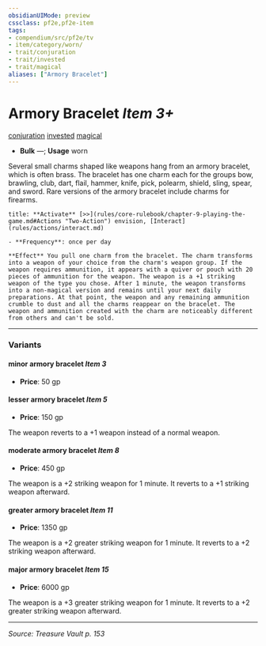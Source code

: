 ```yaml
---
obsidianUIMode: preview
cssclass: pf2e,pf2e-item
tags:
- compendium/src/pf2e/tv
- item/category/worn/
- trait/conjuration
- trait/invested
- trait/magical
aliases: ["Armory Bracelet"]
---
```

# Armory Bracelet *Item 3+*  
[conjuration](conjuration.md "Conjuration School Trait")  [invested](invested.md "Invested Item Trait")  [magical](magical.md "Magical Item Trait")  

- **Bulk** —; **Usage** worn

Several small charms shaped like weapons hang from an armory bracelet, which is often brass. The bracelet has one charm each for the groups bow, brawling, club, dart, flail, hammer, knife, pick, polearm, shield, sling, spear, and sword. Rare versions of the armory bracelet include charms for firearms.

```ad-embed-ability
title: **Activate** [>>](rules/core-rulebook/chapter-9-playing-the-game.md#Actions "Two-Action") envision, [Interact](rules/actions/interact.md)

- **Frequency**: once per day

**Effect** You pull one charm from the bracelet. The charm transforms into a weapon of your choice from the charm's weapon group. If the weapon requires ammunition, it appears with a quiver or pouch with 20 pieces of ammunition for the weapon. The weapon is a +1 striking weapon of the type you chose. After 1 minute, the weapon transforms into a non-magical version and remains until your next daily preparations. At that point, the weapon and any remaining ammunition crumble to dust and all the charms reappear on the bracelet. The weapon and ammunition created with the charm are noticeably different from others and can't be sold.
```

---

### Variants

#### minor armory bracelet *Item 3*

- **Price**: 50 gp

#### lesser armory bracelet *Item 5*

- **Price**: 150 gp

The weapon reverts to a +1 weapon instead of a normal weapon.

#### moderate armory bracelet *Item 8*

- **Price**: 450 gp

The weapon is a +2 striking weapon for 1 minute. It reverts to a +1 striking weapon afterward.

#### greater armory bracelet *Item 11*

- **Price**: 1350 gp

The weapon is a +2 greater striking weapon for 1 minute. It reverts to a +2 striking weapon afterward.

#### major armory bracelet *Item 15*

- **Price**: 6000 gp

The weapon is a +3 greater striking weapon for 1 minute. It reverts to a +2 greater striking weapon afterward.

---
*Source: Treasure Vault p. 153*